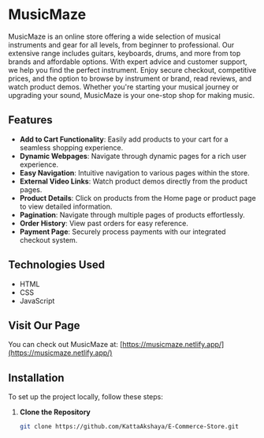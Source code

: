 # MusicMaze

MusicMaze is an online store offering a wide selection of musical instruments and gear for all levels, from beginner to professional. Our extensive range includes guitars, keyboards, drums, and more from top brands and affordable options. With expert advice and customer support, we help you find the perfect instrument. Enjoy secure checkout, competitive prices, and the option to browse by instrument or brand, read reviews, and watch product demos. Whether you're starting your musical journey or upgrading your sound, MusicMaze is your one-stop shop for making music.

## Features

- **Add to Cart Functionality**: Easily add products to your cart for a seamless shopping experience.
- **Dynamic Webpages**: Navigate through dynamic pages for a rich user experience.
- **Easy Navigation**: Intuitive navigation to various pages within the store.
- **External Video Links**: Watch product demos directly from the product pages.
- **Product Details**: Click on products from the Home page or product page to view detailed information.
- **Pagination**: Navigate through multiple pages of products effortlessly.
- **Order History**: View past orders for easy reference.
- **Payment Page**: Securely process payments with our integrated checkout system.

## Technologies Used

- HTML
- CSS
- JavaScript

## Visit Our Page

You can check out MusicMaze at: [https://musicmaze.netlify.app/](https://musicmaze.netlify.app/)

## Installation

To set up the project locally, follow these steps:

1. **Clone the Repository**

   ```bash
   git clone https://github.com/KattaAkshaya/E-Commerce-Store.git
